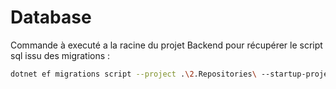 # Database

Commande à executé a la racine du projet Backend pour récupérer le script sql issu des migrations :
``` bash
dotnet ef migrations script --project .\2.Repositories\ --startup-project .\1.API\
```